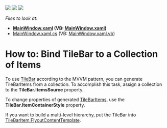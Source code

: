 <!-- default badges list -->
![](https://img.shields.io/endpoint?url=https://codecentral.devexpress.com/api/v1/VersionRange/128641783/22.2.2%2B)
[![](https://img.shields.io/badge/Open_in_DevExpress_Support_Center-FF7200?style=flat-square&logo=DevExpress&logoColor=white)](https://supportcenter.devexpress.com/ticket/details/T148752)
[![](https://img.shields.io/badge/📖_How_to_use_DevExpress_Examples-e9f6fc?style=flat-square)](https://docs.devexpress.com/GeneralInformation/403183)
<!-- default badges end -->
<!-- default file list -->
*Files to look at*:

* **[MainWindow.xaml](./CS/TBExample/MainWindow.xaml) (VB: [MainWindow.xaml](./VB/TBExample/MainWindow.xaml))**
* [MainWindow.xaml.cs](./CS/TBExample/MainWindow.xaml.cs) (VB: [MainWindow.xaml.vb](./VB/TBExample/MainWindow.xaml.vb))
<!-- default file list end -->
# How to: Bind TileBar to a Collection of Items


To use [TileBar](https://documentation.devexpress.com/WPF/115595/Controls-and-Libraries/Navigation-Controls/Tile-Bar) according to the MVVM pattern, you can generate TileBarItems from a collection. To accomplish this task, assign a collection to the **TileBar.ItemsSource** property. 

To change properties of generated [TileBarItems](https://documentation.devexpress.com/#WPF/clsDevExpressXpfNavigationTileBarItemtopic), use the **TileBar.ItemContainerStyle** property. 

If you want to build a multi-level hierarchy, put the TileBar into [TileBarItem.FlyoutContentTemplate](https://documentation.devexpress.com/WPF/DevExpress.Xpf.Navigation.TileBarItem.FlyoutContentTemplate.property).
